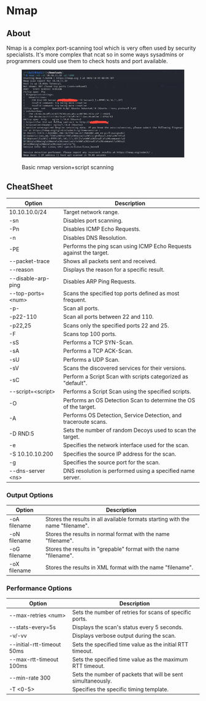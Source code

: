 # Nmap

## About

Nmap is a complex port-scanning tool which is very often used by security specialists. It's more complex that ncat so in some ways sysadmins or programmers could use them to check hosts and port available.

<figure><img src="../.gitbook/assets/photo_2024-10-22_15-37-44.jpg" alt=""><figcaption><p>Basic nmap version+script scanning</p></figcaption></figure>

## CheatSheet

| Option             | Description                                                         |
| ------------------ | ------------------------------------------------------------------- |
| 10.10.10.0/24      | Target network range.                                               |
| -sn                | Disables port scanning.                                             |
| -Pn                | Disables ICMP Echo Requests.                                        |
| -n                 | Disables DNS Resolution.                                            |
| -PE                | Performs the ping scan using ICMP Echo Requests against the target. |
| --packet-trace     | Shows all packets sent and received.                                |
| --reason           | Displays the reason for a specific result.                          |
| --disable-arp-ping | Disables ARP Ping Requests.                                         |
| --top-ports=\<num> | Scans the specified top ports defined as most frequent.             |
| -p-                | Scan all ports.                                                     |
| -p22-110           | Scan all ports between 22 and 110.                                  |
| -p22,25            | Scans only the specified ports 22 and 25.                           |
| -F                 | Scans top 100 ports.                                                |
| -sS                | Performs a TCP SYN-Scan.                                            |
| -sA                | Performs a TCP ACK-Scan.                                            |
| -sU                | Performs a UDP Scan.                                                |
| -sV                | Scans the discovered services for their versions.                   |
| -sC                | Perform a Script Scan with scripts categorized as "default".        |
| --script=\<script> | Performs a Script Scan using the specified scripts.                 |
| -O                 | Performs an OS Detection Scan to determine the OS of the target.    |
| -A                 | Performs OS Detection, Service Detection, and traceroute scans.     |
| -D RND:5           | Sets the number of random Decoys used to scan the target.           |
| -e                 | Specifies the network interface used for the scan.                  |
| -S 10.10.10.200    | Specifies the source IP address for the scan.                       |
| -g                 | Specifies the source port for the scan.                             |
| --dns-server \<ns> | DNS resolution is performed using a specified name server.          |

### Output Options

| Option       | Description                                                                    |
| ------------ | ------------------------------------------------------------------------------ |
| -oA filename | Stores the results in all available formats starting with the name "filename". |
| -oN filename | Stores the results in normal format with the name "filename".                  |
| -oG filename | Stores the results in "grepable" format with the name "filename".              |
| -oX filename | Stores the results in XML format with the name "filename".                     |

### Performance Options

| Option                     | Description                                                  |
| -------------------------- | ------------------------------------------------------------ |
| --max-retries \<num>       | Sets the number of retries for scans of specific ports.      |
| --stats-every=5s           | Displays the scan's status every 5 seconds.                  |
| -v/-vv                     | Displays verbose output during the scan.                     |
| --initial-rtt-timeout 50ms | Sets the specified time value as the initial RTT timeout.    |
| --max-rtt-timeout 100ms    | Sets the specified time value as the maximum RTT timeout.    |
| --min-rate 300             | Sets the number of packets that will be sent simultaneously. |
| -T <0-5>                   | Specifies the specific timing template.                      |
